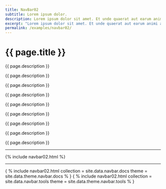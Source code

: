 ```yaml
---
title: NavBar02
subtitle: Lorem ipsum dolor.
description: Lorem ipsum dolor sit amet. Et unde quaerat aut earum animi aut explicabo saepe qui quibusdam accusamus ut velit asperiores vel natus temporibus. Qui sapiente saepe qui totam saepe est suscipit quia vel error provident cum omnis eius aut galisum rem nulla dolor? Qui internos voluptas est nulla odit est temporibus expedita eos quidem cumque. Ea voluptates eligendi quo rerum libero et molestiae harum vel fugit magni et cupiditate optio At quia consequuntur ut exercitationem laboriosam. Cum blanditiis voluptatibus At amet sunt At quia deleniti id quibusdam neque ut odio placeat.
excerpt: "Lorem ipsum dolor sit amet. Et unde quaerat aut earum animi aut explicabo saepe qui quibusdam accusamus ut velit asperiores vel natus temporibus."
permalink: /examples/navbar02/
---
```


<h1>{{ page.title }}</h1>
<p class = "text-justify">{{ page.description }}</p>
<p class = "text-justify">{{ page.description }}</p>
<p class = "text-justify">{{ page.description }}</p>
<p class = "text-justify">{{ page.description }}</p>
<p class = "text-justify">{{ page.description }}</p>
<p class = "text-justify">{{ page.description }}</p>
<p class = "text-justify">{{ page.description }}</p>
<p class = "text-justify">{{ page.description }}</p>
<p class = "text-justify">{{ page.description }}</p>

<hr>
{% include navbar02.html %}<hr>
{ % include navbar02.html collection = site.data.navbar.docs  theme = site.data.theme.navbar.docs % }
{ % include navbar02.html collection = site.data.navbar.tools  theme = site.data.theme.navbar.tools % }
